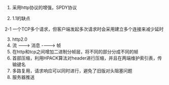 1. 采用http协议的增强，SPDY协议

2. 1.1的缺点

2-1 一个TCP多个请求，但客户端发起多次请求时会采用建立多个连接来减少延时

3. http2.0
1. 流 ---> 消息 ----> 帧
2. 在http和tcp之间增加二进制分帧层，将不同的部分分成不同的帧
3. 首部压缩，利用HPACK算法对header进行压缩，并且在两端维护索引表，传输键名
4. 多路复用，请求响应可以同时进行，避免了旧版对头阻塞问题
5. 服务器推送
